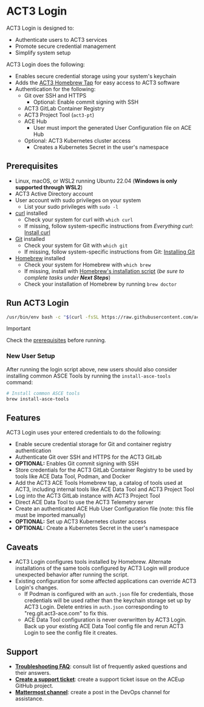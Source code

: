 # ACT3 Login

ACT3 Login is designed to:

- Authenticate users to ACT3 services
- Promote secure credential management
- Simplify system setup

ACT3 Login does the following:

- Enables secure credential storage using your system's keychain
- Adds the [ACT3 Homebrew Tap](https://github.com/act3-ai/homebrew-tap) for easy access to ACT3 software
- Authentication for the following:
  - Git over SSH and HTTPS
    - Optional: Enable commit signing with SSH
  - ACT3 GitLab Container Registry
  - ACT3 Project Tool (`act3-pt`)
  - ACE Hub
    - User must import the generated User Configuration file on ACE Hub
  - Optional: ACT3 Kubernetes cluster access
    - Creates a Kubernetes Secret in the user's namespace

## Prerequisites

- Linux, macOS, or WSL2 running Ubuntu 22.04 (**Windows is only supported through WSL2**)
- ACT3 Active Directory account
- User account with sudo privileges on your system
  - List your sudo privileges with `sudo -l`
- [curl](https://everything.curl.dev/) installed
  - Check your system for curl with `which curl`
  - If missing, follow system-specific instructions from *Everything curl*: [Install curl](https://everything.curl.dev/get)
- [Git](https://git-scm.com) installed
  - Check your system for Git with `which git`
  - If missing, follow system-specific instructions from Git: [Installing Git](https://git-scm.com/book/en/v2/Getting-Started-Installing-Git)
- [Homebrew](https://brew.sh/) installed
  - Check your system for Homebrew with `which brew`
  - If missing, install with [Homebrew's installation script](https://brew.sh/) (*be sure to complete tasks under **Next Steps***)
  - Check your installation of Homebrew by running `brew doctor`

## Run ACT3 Login

```sh
/usr/bin/env bash -c "$(curl -fsSL https://raw.githubusercontent.com/act3-ace/aceup/main/act3-login/act3-login)"
```

> [!IMPORTANT]
>
> Check the [prerequisites](./act3-login/README.md#prerequisites) before running.

### New User Setup

After running the login script above, new users should also consider installing common ASCE Tools by running the `install-asce-tools` command:

```sh
# Install common ASCE tools
brew install-asce-tools
```

## Features

ACT3 Login uses your entered credentials to do the following:

- Enable secure credential storage for Git and container registry authentication
- Authenticate Git over SSH and HTTPS for the ACT3 GitLab
- **OPTIONAL:** Enables Git commit signing with SSH
- Store credentials for the ACT3 GitLab Container Registry to be used by tools like ACE Data Tool, Podman, and Docker
- Add the ACT3 ACE Tools Homebrew tap, a catalog of tools used at ACT3, including internal tools like ACE Data Tool and ACT3 Project Tool
- Log into the ACT3 GitLab instance with ACT3 Project Tool
- Direct ACE Data Tool to use the ACT3 Telemetry server
- Create an authenticated ACE Hub User Configuration file (note: this file must be imported manually)
- **OPTIONAL:** Set up ACT3 Kubernetes cluster access
- **OPTIONAL:** Create a Kubernetes Secret in the user's namespace

## Caveats

- ACT3 Login configures tools installed by Homebrew. Alternate installations of the same tools configured by ACT3 Login will produce unexpected behavior after running the script.
- Existing configuration for some affected applications can override ACT3 Login's changes.
  - If Podman is configured with an `auth.json` file for credentials, those credentials will be used rather than the keychain storage set up by ACT3 Login. Delete entries in `auth.json` corresponding to "reg.git.act3-ace.com" to fix this.
  - ACE Data Tool configuration is never overwritten by ACT3 Login. Back up your existing ACE Data Tool config file and rerun ACT3 Login to see the config file it creates.

## Support

- **[Troubleshooting FAQ](docs/troubleshooting-faq.md)**: consult list of frequently asked questions and their answers.
- **[Create a support ticket](https://github.com/act3-ace/aceup/issues/new)**: create a support ticket issue on the ACEup GitHub project.
- **[Mattermost channel](https://chat.git.act3-ace.com/act3/channels/devops)**: create a post in the DevOps channel for assistance.
